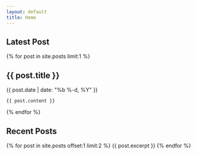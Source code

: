 ```yaml
---
layout: default
title: Home
---
```

<h2>Latest Post</h2>

{% for post in site.posts limit:1 %}
	<h2>{{ post.title }}</h2>
	<p>{{ post.date | date: "%b %-d, %Y" }}</p>

	{{ post.content }}
{% endfor %}


<h2>Recent Posts</h2>
{% for post in site.posts offset:1 limit:2 %}
	{{ post.excerpt }}
{% endfor %}